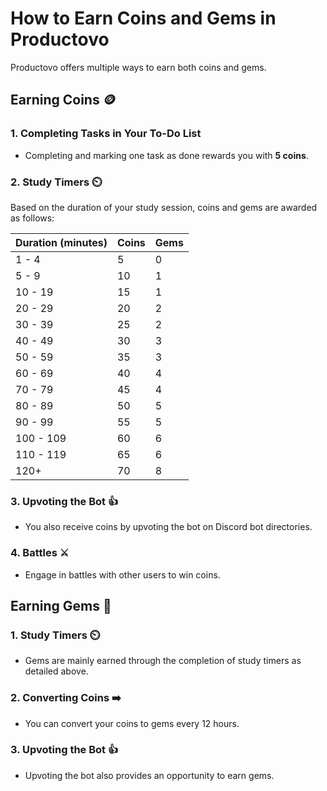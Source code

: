 # How to Earn Coins and Gems in Productovo

Productovo offers multiple ways to earn both coins and gems. 

## Earning Coins 🪙

### 1. Completing Tasks in Your To-Do List
- Completing and marking one task as done rewards you with **5 coins**.

### 2. Study Timers ⏲️
Based on the duration of your study session, coins and gems are awarded as follows:

| Duration (minutes) | Coins | Gems |
|--------------------|-------|------|
| 1 - 4              | 5     | 0    |
| 5 - 9              | 10    | 1    |
| 10 - 19            | 15    | 1    |
| 20 - 29            | 20    | 2    |
| 30 - 39            | 25    | 2    |
| 40 - 49            | 30    | 3    |
| 50 - 59            | 35    | 3    |
| 60 - 69            | 40    | 4    |
| 70 - 79            | 45    | 4    |
| 80 - 89            | 50    | 5    |
| 90 - 99            | 55    | 5    |
| 100 - 109          | 60    | 6    |
| 110 - 119          | 65    | 6    |
| 120+               | 70    | 8    |

### 3. Upvoting the Bot 👍
- You also receive coins by upvoting the bot on Discord bot directories.

### 4. Battles ⚔️
- Engage in battles with other users to win coins.

## Earning Gems 💎

### 1. Study Timers ⏲️
- Gems are mainly earned through the completion of study timers as detailed above.

### 2. Converting Coins ➡️
- You can convert your coins to gems every 12 hours.

### 3. Upvoting the Bot 👍
- Upvoting the bot also provides an opportunity to earn gems.
